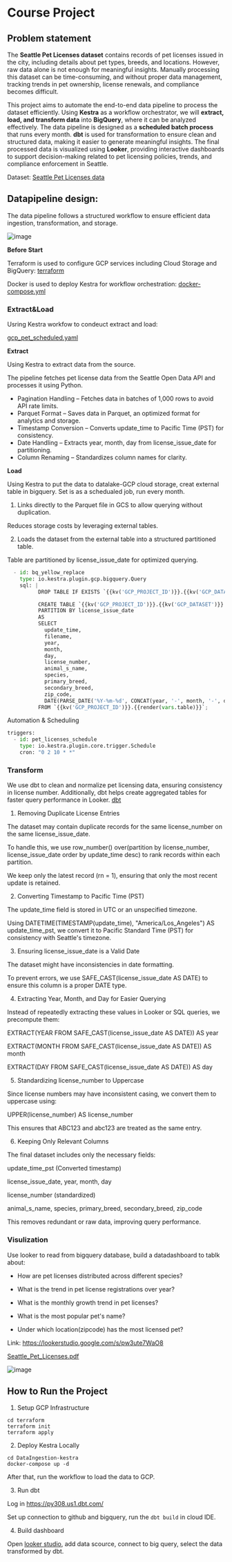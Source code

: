 
# Course Project

## Problem statement

The **Seattle Pet Licenses dataset** contains records of pet licenses issued in the city, including details about pet types, breeds, and locations. However, raw data alone is not enough for meaningful insights. Manually processing this dataset can be time-consuming, and without proper data management, tracking trends in pet ownership, license renewals, and compliance becomes difficult.

This project aims to automate the end-to-end data pipeline to process the dataset efficiently. Using **Kestra** as a workflow orchestrator, we will **extract, load, and transform data** into **BigQuery**, where it can be analyzed effectively. The data pipeline is designed as a **scheduled batch process** that runs every month. **dbt** is used for transformation to ensure clean and structured data, making it easier to generate meaningful insights. The final processed data is visualized using **Looker**, providing interactive dashboards to support decision-making related to pet licensing policies, trends, and compliance enforcement in Seattle.

Dataset: [Seattle Pet Licenses data](https://data.seattle.gov/City-Administration/Seattle-Pet-Licenses/jguv-t9rb/about_data)

## Datapipeline design:

The data pipeline follows a structured workflow to ensure efficient data ingestion, transformation, and storage.

![image](https://github.com/user-attachments/assets/4112d870-2f02-4b3d-9925-0861cff232aa)

**Before Start**

Terraform is used to configure GCP services including Cloud Storage and BigQuery: [terraform](https://github.com/yvt-ee/data-engineering-zoomcamp/tree/main/Project/terraform)

Docker is used to deploy Kestra for workflow orchestration: [docker-compose.yml](https://github.com/yvt-ee/data-engineering-zoomcamp/blob/main/Project/DataIngestion-kestra/docker-compose.yml)

### Extract&Load
Usring Kestra workfow to condeuct extract and load: 

[gcp_pet_scheduled.yaml](https://github.com/yvt-ee/data-engineering-zoomcamp/blob/main/Project/DataIngestion-kestra/gcp_pet_scheduled.yaml)

**Extract**

Using Kestra to extract data from the source.

The pipeline fetches pet license data from the Seattle Open Data API and processes it using Python.

- Pagination Handling – Fetches data in batches of 1,000 rows to avoid API rate limits.
- Parquet Format – Saves data in Parquet, an optimized format for analytics and storage.
- Timestamp Conversion – Converts update_time to Pacific Time (PST) for consistency.
- Date Handling – Extracts year, month, day from license_issue_date for partitioning.
- Column Renaming – Standardizes column names for clarity.

**Load**

Using Kestra to put the data to datalake-GCP cloud storage, creat external table in bigquery. Set is as a schedualed job, run every month. 

1. Links directly to the Parquet file in GCS to allow querying without duplication.
   
Reduces storage costs by leveraging external tables.

2. Loads the dataset from the external table into a structured partitioned table.
   
Table are partitioned by license_issue_date for optimized querying.

```python
  - id: bq_yellow_replace
    type: io.kestra.plugin.gcp.bigquery.Query
    sql: |
          DROP TABLE IF EXISTS `{{kv('GCP_PROJECT_ID')}}.{{kv('GCP_DATASET')}}.pet_licensesdata`;

          CREATE TABLE `{{kv('GCP_PROJECT_ID')}}.{{kv('GCP_DATASET')}}.pet_licensesdata`
          PARTITION BY license_issue_date
          AS
          SELECT
            update_time,
            filename,
            year,
            month,
            day,
            license_number,
            animal_s_name,
            species,
            primary_breed,
            secondary_breed,
            zip_code,
            DATE(PARSE_DATE('%Y-%m-%d', CONCAT(year, '-', month, '-', day))) AS license_issue_date
          FROM `{{kv('GCP_PROJECT_ID')}}.{{render(vars.table)}}`;
```
Automation & Scheduling
```python
triggers:
  - id: pet_licenses_schedule
    type: io.kestra.plugin.core.trigger.Schedule
    cron: "0 2 10 * *"
```

### Transform

We use dbt to clean and normalize pet licensing data, ensuring consistency in license number. Additionally, dbt helps create aggregated tables for faster query performance in Looker. [dbt](https://github.com/yvt-ee/data-engineering-zoomcamp/tree/main/Project/dbt)

1. Removing Duplicate License Entries
   
The dataset may contain duplicate records for the same license_number on the same license_issue_date.

To handle this, we use row_number() over(partition by license_number, license_issue_date order by update_time desc) to rank records within each partition.

We keep only the latest record (rn = 1), ensuring that only the most recent update is retained.

2. Converting Timestamp to Pacific Time (PST)
   
The update_time field is stored in UTC or an unspecified timezone.

Using DATETIME(TIMESTAMP(update_time), "America/Los_Angeles") AS update_time_pst, we convert it to Pacific Standard Time (PST) for consistency with Seattle's timezone.

3. Ensuring license_issue_date is a Valid Date
   
The dataset might have inconsistencies in date formatting.

To prevent errors, we use SAFE_CAST(license_issue_date AS DATE) to ensure this column is a proper DATE type.

4. Extracting Year, Month, and Day for Easier Querying
   
Instead of repeatedly extracting these values in Looker or SQL queries, we precompute them:

EXTRACT(YEAR FROM SAFE_CAST(license_issue_date AS DATE)) AS year

EXTRACT(MONTH FROM SAFE_CAST(license_issue_date AS DATE)) AS month

EXTRACT(DAY FROM SAFE_CAST(license_issue_date AS DATE)) AS day

5. Standardizing license_number to Uppercase
   
Since license numbers may have inconsistent casing, we convert them to uppercase using:

UPPER(license_number) AS license_number

This ensures that ABC123 and abc123 are treated as the same entry.

6. Keeping Only Relevant Columns
   
The final dataset includes only the necessary fields:

update_time_pst (Converted timestamp)

license_issue_date, year, month, day

license_number (standardized)

animal_s_name, species, primary_breed, secondary_breed, zip_code

This removes redundant or raw data, improving query performance.


### Visulization

Use looker to read from bigquery database, build a datadashboard to tablk about: 

- How are pet licenses distributed across different species? 

- What is the trend in pet license registrations over year?

- What is the monthly growth trend in pet licenses?

- What is the most popular pet's name?

- Under which location(zipcode) has the most licensed pet?

Link: https://lookerstudio.google.com/s/pw3ute7WaO8

[Seattle_Pet_Licenses.pdf](https://github.com/yvt-ee/data-engineering-zoomcamp/blob/main/Project/Seattle_Pet_Licenses.pdf)

![image](https://github.com/user-attachments/assets/a21a587a-2d5c-4554-8236-ae363487abcb)

## How to Run the Project

1. Setup GCP Infrastructure
```
cd terraform
terraform init
terraform apply
```

2. Deploy Kestra Locally
```
cd DataIngestion-kestra
docker-compose up -d
```
After that, run the workflow to load the data to GCP.

3. Run dbt
   
Log in https://py308.us1.dbt.com/

Set up connection to github and bigquery, run the ```dbt build``` in cloud IDE.

4. Build dashboard

Open [looker studio](https://lookerstudio.google.com/), add data scource, connect to big query, select the data transformed by dbt.

